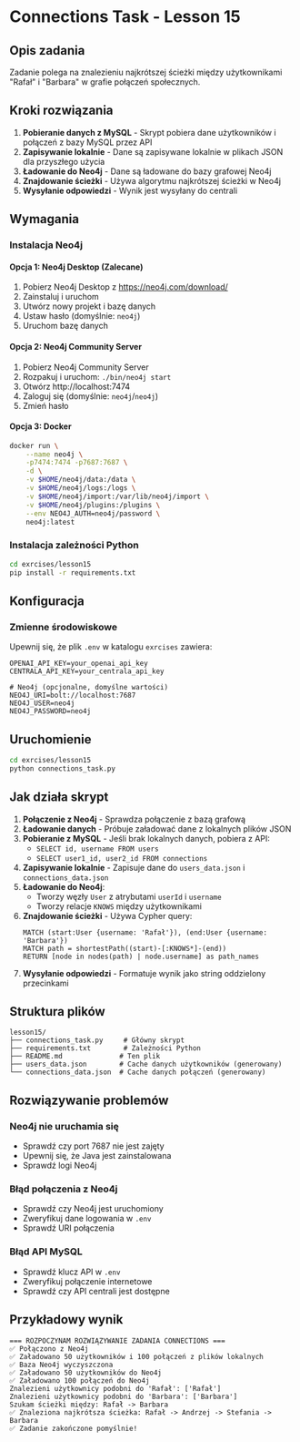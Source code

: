 # Connections Task - Lesson 15

## Opis zadania

Zadanie polega na znalezieniu najkrótszej ścieżki między użytkownikami "Rafał" i "Barbara" w grafie połączeń społecznych.

## Kroki rozwiązania

1. **Pobieranie danych z MySQL** - Skrypt pobiera dane użytkowników i połączeń z bazy MySQL przez API
2. **Zapisywanie lokalnie** - Dane są zapisywane lokalnie w plikach JSON dla przyszłego użycia
3. **Ładowanie do Neo4j** - Dane są ładowane do bazy grafowej Neo4j
4. **Znajdowanie ścieżki** - Używa algorytmu najkrótszej ścieżki w Neo4j
5. **Wysyłanie odpowiedzi** - Wynik jest wysyłany do centrali

## Wymagania

### Instalacja Neo4j

#### Opcja 1: Neo4j Desktop (Zalecane)
1. Pobierz Neo4j Desktop z https://neo4j.com/download/
2. Zainstaluj i uruchom
3. Utwórz nowy projekt i bazę danych
4. Ustaw hasło (domyślnie: `neo4j`)
5. Uruchom bazę danych

#### Opcja 2: Neo4j Community Server
1. Pobierz Neo4j Community Server
2. Rozpakuj i uruchom: `./bin/neo4j start`
3. Otwórz http://localhost:7474
4. Zaloguj się (domyślnie: `neo4j`/`neo4j`)
5. Zmień hasło

#### Opcja 3: Docker
```bash
docker run \
    --name neo4j \
    -p7474:7474 -p7687:7687 \
    -d \
    -v $HOME/neo4j/data:/data \
    -v $HOME/neo4j/logs:/logs \
    -v $HOME/neo4j/import:/var/lib/neo4j/import \
    -v $HOME/neo4j/plugins:/plugins \
    --env NEO4J_AUTH=neo4j/password \
    neo4j:latest
```

### Instalacja zależności Python

```bash
cd exrcises/lesson15
pip install -r requirements.txt
```

## Konfiguracja

### Zmienne środowiskowe

Upewnij się, że plik `.env` w katalogu `exrcises` zawiera:

```env
OPENAI_API_KEY=your_openai_api_key
CENTRALA_API_KEY=your_centrala_api_key

# Neo4j (opcjonalne, domyślne wartości)
NEO4J_URI=bolt://localhost:7687
NEO4J_USER=neo4j
NEO4J_PASSWORD=neo4j
```

## Uruchomienie

```bash
cd exrcises/lesson15
python connections_task.py
```

## Jak działa skrypt

1. **Połączenie z Neo4j** - Sprawdza połączenie z bazą grafową
2. **Ładowanie danych** - Próbuje załadować dane z lokalnych plików JSON
3. **Pobieranie z MySQL** - Jeśli brak lokalnych danych, pobiera z API:
   - `SELECT id, username FROM users`
   - `SELECT user1_id, user2_id FROM connections`
4. **Zapisywanie lokalnie** - Zapisuje dane do `users_data.json` i `connections_data.json`
5. **Ładowanie do Neo4j**:
   - Tworzy węzły `User` z atrybutami `userId` i `username`
   - Tworzy relacje `KNOWS` między użytkownikami
6. **Znajdowanie ścieżki** - Używa Cypher query:
   ```cypher
   MATCH (start:User {username: 'Rafał'}), (end:User {username: 'Barbara'})
   MATCH path = shortestPath((start)-[:KNOWS*]-(end))
   RETURN [node in nodes(path) | node.username] as path_names
   ```
7. **Wysyłanie odpowiedzi** - Formatuje wynik jako string oddzielony przecinkami

## Struktura plików

```
lesson15/
├── connections_task.py     # Główny skrypt
├── requirements.txt        # Zależności Python
├── README.md              # Ten plik
├── users_data.json        # Cache danych użytkowników (generowany)
└── connections_data.json  # Cache danych połączeń (generowany)
```

## Rozwiązywanie problemów

### Neo4j nie uruchamia się
- Sprawdź czy port 7687 nie jest zajęty
- Upewnij się, że Java jest zainstalowana
- Sprawdź logi Neo4j

### Błąd połączenia z Neo4j
- Sprawdź czy Neo4j jest uruchomiony
- Zweryfikuj dane logowania w `.env`
- Sprawdź URI połączenia

### Błąd API MySQL
- Sprawdź klucz API w `.env`
- Zweryfikuj połączenie internetowe
- Sprawdź czy API centrali jest dostępne

## Przykładowy wynik

```
=== ROZPOCZYNAM ROZWIĄZYWANIE ZADANIA CONNECTIONS ===
✅ Połączono z Neo4j
✅ Załadowano 50 użytkowników i 100 połączeń z plików lokalnych
✅ Baza Neo4j wyczyszczona
✅ Załadowano 50 użytkowników do Neo4j
✅ Załadowano 100 połączeń do Neo4j
Znalezieni użytkownicy podobni do 'Rafał': ['Rafał']
Znalezieni użytkownicy podobni do 'Barbara': ['Barbara']
Szukam ścieżki między: Rafał -> Barbara
✅ Znaleziona najkrótsza ścieżka: Rafał -> Andrzej -> Stefania -> Barbara
✅ Zadanie zakończone pomyślnie! 